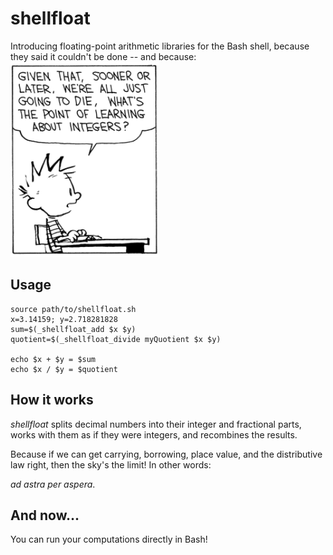 # shellfloat
Introducing floating-point arithmetic libraries for the Bash shell, because
they said it couldn't be done -- and because:
![image info](./image.png)

## Usage
```
source path/to/shellfloat.sh
x=3.14159; y=2.718281828
sum=$(_shellfloat_add $x $y)
quotient=$(_shellfloat_divide myQuotient $x $y)

echo $x + $y = $sum
echo $x / $y = $quotient
```

## How it works
_shellfloat_ splits decimal numbers into their integer and fractional parts,
works with them as if they were integers, and recombines the results.

Because if we can get carrying, borrowing, place value, and the distributive
law right, then the sky's the limit! In other words:

_ad astra per aspera_.

## And now...
You can run your computations directly in Bash!

